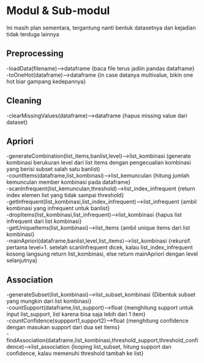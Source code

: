 # Modul & Sub-modul
Ini masih plan sementara, tergantung nanti bentuk datasetnya dan kejadian tidak terduga lainnya<br/>
## Preprocessing
-loadData(filename)-->dataframe {baca file terus jadiin pandas dataframe}<br/>
-toOneHot(dataframe)-->dataframe {in case datanya multivalue, bikin one hot biar gampang kedepannya}<br/>
## Cleaning
-clearMissingValues(dataframe)-->dataframe {hapus missing value dari dataset}<br/>
## Apriori
-generateCombination(list_items,banlist,level)-->list_kombinasi (generate kombinasi berukuran level dari list items dengan pengecualian kombinasi yang berisi subset salah satu banlist)<br/>
-countItems(dataframe,list_kombinasi)-->list_kemunculan {hitung jumlah kemunculan member kombinasi pada dataframe}<br/>
-scanInfrequent(list_kemunculan,threshold)-->list_index_infrequent {return index elemen list yang tidak sampai threshold}<br/>
-getInfrequent(list_kombinasi,list_index_infrequent)-->list_infrequent {ambil kombinasi yang infrequent untuk banlist}<br/>
-dropItems(list_kombinasi,list_infrequent)-->list_kombinasi {hapus list infrequent dari list kombinasi}<br/>
-getUniqueItems(list_kombinasi)-->list_items {ambil unique items dari list kombinasi}<br/>
-mainApriori(dataframe,banlist,level,list_items)-->list_kombinasi {rekursif. pertama level=1. setelah scanInfrequent dicek, kalau list_index_infrequent kosong langsung return list_kombinasi, else return mainApriori dengan level selanjutnya}<br/>
## Association
-generateSubset(list_kombinasi)-->list_subset_kombinasi {Dibentuk subset yang mungkin dari list kombinasi}<br/>
-countSupport(dataframe,list_support)-->float {menghitung support untuk input list_support, list karena bisa saja lebih dari 1 item}<br/>
-countConfidence(suppport1,support2)-->float {menghitung confidence dengan masukan support dari dua set items}<br/>
-findAssociation(dataframe,list_kombinasi,threshold_support,threshold_confidence)-->list_association {looping list_subset, hitung support dan confidence, kalau memenuhi threshold tambah ke list}<br/>
